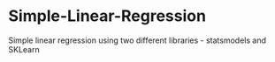# Simple-Linear-Regression
Simple linear regression using two different libraries - statsmodels and SKLearn
